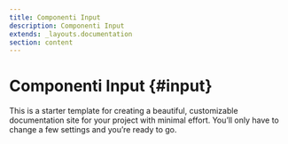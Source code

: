 ```yaml
---
title: Componenti Input
description: Componenti Input
extends: _layouts.documentation
section: content
---
```


# Componenti Input {#input}

This is a starter template for creating a beautiful, customizable documentation site for your project with minimal effort. You’ll only have to change a few settings and you’re ready to go.